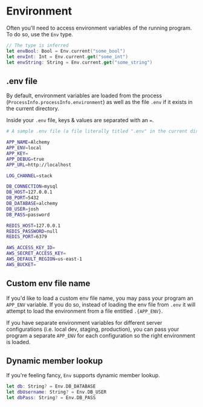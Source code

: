 # Environment

Often you'll need to access environment variables of the running program. To do so, use the `Env` type.

```swift
// The type is inferred
let envBool: Bool = Env.current("some_bool")
let envInt: Int = Env.current.get("some_int")
let envString: String = Env.current.get("some_string")
```

## .env file

By default, environment variables are loaded from the process (`ProcessInfo.processInfo.environment`) as well as the file `.env` if it exists in the current directory.

Inside your `.env` file, keys & values are separated with an `=`.

```bash
# A sample .env file (a file literally titled ".env" in the current directory)

APP_NAME=Alchemy
APP_ENV=local
APP_KEY=
APP_DEBUG=true
APP_URL=http://localhost

LOG_CHANNEL=stack

DB_CONNECTION=mysql
DB_HOST=127.0.0.1
DB_PORT=5432
DB_DATABASE=alchemy
DB_USER=josh
DB_PASS=password

REDIS_HOST=127.0.0.1
REDIS_PASSWORD=null
REDIS_PORT=6379

AWS_ACCESS_KEY_ID=
AWS_SECRET_ACCESS_KEY=
AWS_DEFAULT_REGION=us-east-1
AWS_BUCKET=
```

## Custom env file name
If you'd like to load a custom env file name, you may pass your program an `APP_ENV` variable. If you do so, instead of loading the env file from `.env` it will attempt to load the environment from a file entitled `.{APP_ENV}`.

If you have separate environment variables for different server configurations (i.e. local dev, staging, production), you can pass your program a separate `APP_ENV` for each configuration so the right environment is loaded.

## Dynamic member lookup

If you're feeling fancy, `Env` supports dynamic member lookup.

```swift
let db: String? = Env.DB_DATABASE
let dbUsername: String? = Env.DB_USER
let dbPass: String? = Env.DB_PASS
```